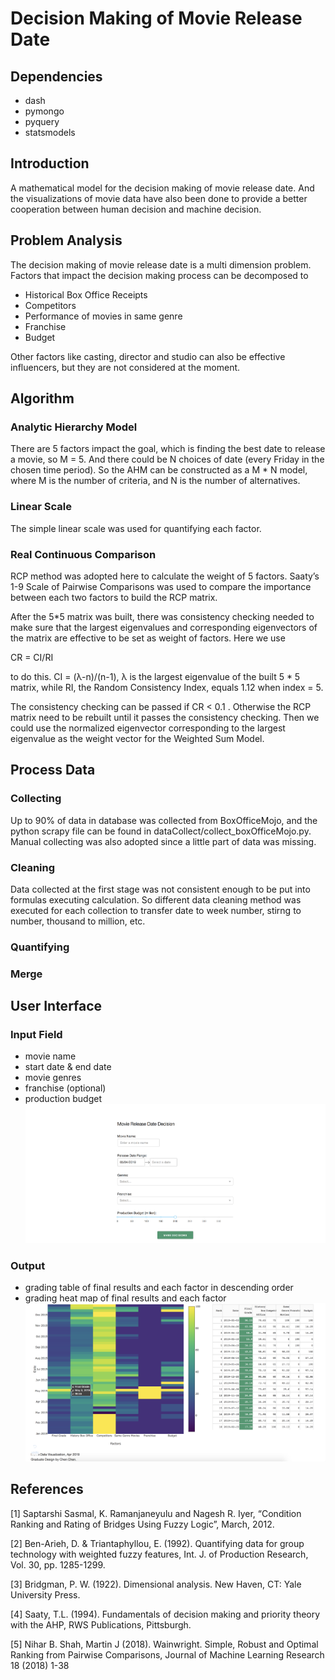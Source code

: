 # Decision Making of Movie Release Date
## Dependencies
- dash
- pymongo
- pyquery
- statsmodels
## Introduction
A mathematical model for the decision making of movie release date. 
And the visualizations of movie data have also been done to provide a better cooperation between human decision and machine decision. 

## Problem Analysis
The decision making of movie release date is a multi dimension problem. Factors that impact the decision making process can be decomposed to 
- Historical Box Office Receipts
- Competitors
- Performance of movies in same genre
- Franchise
- Budget

Other factors like casting, director and studio can also be effective influencers, but they are not considered at the moment.

## Algorithm
### Analytic Hierarchy Model
There are 5 factors impact the goal, which is finding the best date to release a movie, so M = 5. And there could be N choices of date (every Friday in the chosen time period). So the AHM can be constructed as a M * N model, where M is the number of criteria, and N is the number of alternatives.
### Linear Scale
The simple linear scale was used for quantifying each factor.
### Real Continuous Comparison
RCP method was adopted here to calculate the weight of 5 factors. Saaty’s 1-9 Scale of Pairwise Comparisons was used to compare the importance between each two factors to build the RCP matrix. 

After the 5*5 matrix was built, there was consistency checking needed to make sure that the largest eigenvalues and corresponding eigenvectors of the matrix are effective to be set as weight of factors.
Here we use
 
CR = CI/RI


to do this. CI = (λ-n)/(n-1), λ is the largest eigenvalue of the built 5 * 5 matrix, while RI, the Random Consistency Index, equals 1.12 when index = 5.

The consistency checking can be passed if CR < 0.1 . Otherwise the RCP matrix need to be rebuilt until it passes the consistency checking. Then we could use the normalized eigenvector corresponding to the largest eigenvalue as the weight vector for the Weighted Sum Model.

## Process Data
### Collecting
Up to 90% of data in database was collected from BoxOfficeMojo, and the python scrapy file can be found in dataCollect/collect_boxOfficeMojo.py. Manual collecting was also adopted since a little part of data was missing.
### Cleaning
Data collected at the first stage was not consistent enough to be put into formulas executing calculation. So different data cleaning method was executed for each collection to transfer date to week number, stirng to number, thousand to million, etc.
### Quantifying
### Merge

## User Interface
### Input Field
- movie name
- start date & end date
- movie genres
- franchise (optional)
- production budget
![](img/input.png)

### Output
- grading table of final results and each factor in descending order
- grading heat map of final results and each factor
![](img/final%20result.png)

## References
[1] Saptarshi Sasmal, K. Ramanjaneyulu and Nagesh R. Iyer, “Condition Ranking and Rating of Bridges Using Fuzzy Logic”, March, 2012.

[2] Ben-Arieh, D. & Triantaphyllou, E. (1992). Quantifying data for group technology with weighted fuzzy features, Int. J. of Production Research, Vol. 30, pp. 1285-1299. 

[3] Bridgman, P. W. (1922). Dimensional analysis. New Haven, CT: Yale University Press.

[4] Saaty, T.L. (1994). Fundamentals of decision making and priority theory with the AHP, RWS 
Publications, Pittsburgh.

[5] Nihar B. Shah, Martin J (2018). Wainwright. Simple, Robust and Optimal Ranking from Pairwise Comparisons, Journal of Machine Learning Research 18 (2018) 1-38